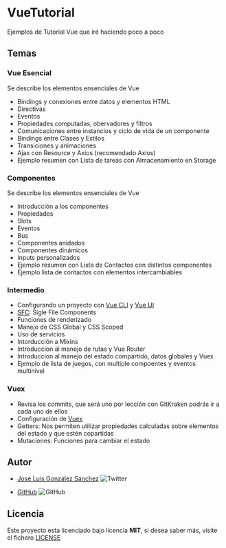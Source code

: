 # VueTutorial
Ejemplos de Tutorial Vue que iré haciendo poco a poco

## Temas
### Vue Esencial
Se describe los elementos ensenciales de Vue
- Bindings y conexiones entre datos y elementos HTML
- Directivas
- Eventos
- Propiedades computadas, obervadores y filtros
- Comunicaciones entre instancios y ciclo de vida de un componente
- Bindings entre Clases y Estilos
- Transiciones y animaciones
- Ajax con Resource y Axios (recomendado Axios)
- Ejemplo resumen con Lista de tareas con Almacenamiento en Storage

### Componentes
Se describe los elementos ensenciales de Vue
- Introducción a los componentes
- Propiedades
- Slots
- Eventos
- Bus
- Componentes anidados
- Componentes dinámicos
- Inputs personalizados
- Ejemplo resumen con Lista de Contactos con distintos componentes 
- Ejemplo lista de contactos con elementos intercambiables

### Intermedio
- Configurando un proyecto con [Vue CLI](https://cli.vuejs.org/) y [Vue UI](https://cli.vuejs.org/guide/creating-a-project.html#vue-create)
- [SFC](https://es.vuejs.org/v2/guide/single-file-components.html): Sigle File Components
- Funciones de renderizado
- Manejo de CSS Global y CSS Scoped
- Uso de servicios
- Intorducción a Mixins
- Introduccion al manejo de rutas y Vue Router
- Introduccion al manejo del estado compartido, datos globales y Vuex
- Ejemplo de lista de juegos, con multiple compoentes y eventos multinivel

### Vuex
- Revisa los commits, que será uno por lección con GitKraken podrás ir a cada uno de ellos
- Configuración de [Vuex](https://vuex.vuejs.org/)
- Getters: Nos permiten utilizar propiedades calculadas sobre elementos del estado y que estén copartidas
- Mutaciones: Funciones para cambiar el estado


## Autor

- [José Luis González Sánchez](https://twitter.com/joseluisgonsan) ![Twitter](https://img.shields.io/twitter/follow/joseluisgonsan?style=social)

* [GitHub](https://github.com/joseluisgs) ![GitHub](https://img.shields.io/github/followers/joseluisgs?style=social)

## Licencia

Este proyecto esta licenciado bajo licencia **MIT**, si desea saber más, visite el fichero [LICENSE](https://github.com/joseluisgs/FoodAdvisorNuxt/blob/master/LICENSE)
